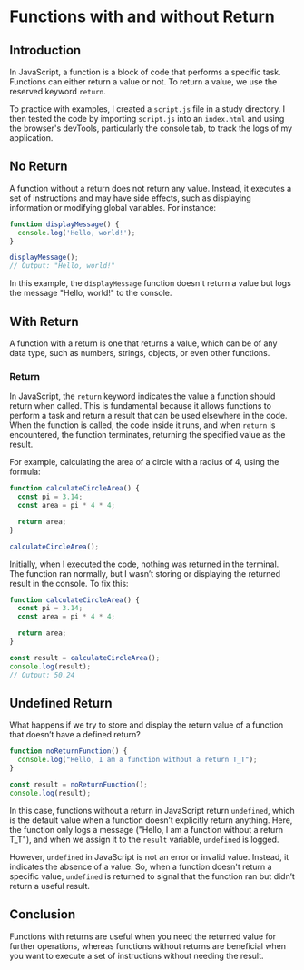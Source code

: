 # Functions with and without Return

## Introduction

In JavaScript, a function is a block of code that performs a specific task. Functions can either return a value or not. To return a value, we use the reserved keyword `return`.

To practice with examples, I created a `script.js` file in a study directory. I then tested the code by importing `script.js` into an `index.html` and using the browser's devTools, particularly the console tab, to track the logs of my application.

## No Return

A function without a return does not return any value. Instead, it executes a set of instructions and may have side effects, such as displaying information or modifying global variables. For instance:

```js
function displayMessage() {
  console.log('Hello, world!');
}

displayMessage(); 
// Output: "Hello, world!"
```

In this example, the `displayMessage` function doesn't return a value but logs the message "Hello, world!" to the console.

## With Return

A function with a return is one that returns a value, which can be of any data type, such as numbers, strings, objects, or even other functions.

### Return

In JavaScript, the `return` keyword indicates the value a function should return when called. This is fundamental because it allows functions to perform a task and return a result that can be used elsewhere in the code. When the function is called, the code inside it runs, and when `return` is encountered, the function terminates, returning the specified value as the result.

For example, calculating the area of a circle with a radius of 4, using the formula:

```js
function calculateCircleArea() {
  const pi = 3.14;
  const area = pi * 4 * 4;

  return area;
}

calculateCircleArea();
```

Initially, when I executed the code, nothing was returned in the terminal. The function ran normally, but I wasn’t storing or displaying the returned result in the console. To fix this:

```js
function calculateCircleArea() {
  const pi = 3.14;
  const area = pi * 4 * 4;

  return area;
}

const result = calculateCircleArea();
console.log(result); 
// Output: 50.24
```

## Undefined Return

What happens if we try to store and display the return value of a function that doesn’t have a defined return?

```js
function noReturnFunction() {
  console.log("Hello, I am a function without a return T_T");
}

const result = noReturnFunction();
console.log(result);
```

In this case, functions without a return in JavaScript return `undefined`, which is the default value when a function doesn’t explicitly return anything. Here, the function only logs a message ("Hello, I am a function without a return T_T"), and when we assign it to the `result` variable, `undefined` is logged.

However, `undefined` in JavaScript is not an error or invalid value. Instead, it indicates the absence of a value. So, when a function doesn't return a specific value, `undefined` is returned to signal that the function ran but didn’t return a useful result.

## Conclusion

Functions with returns are useful when you need the returned value for further operations, whereas functions without returns are beneficial when you want to execute a set of instructions without needing the result.